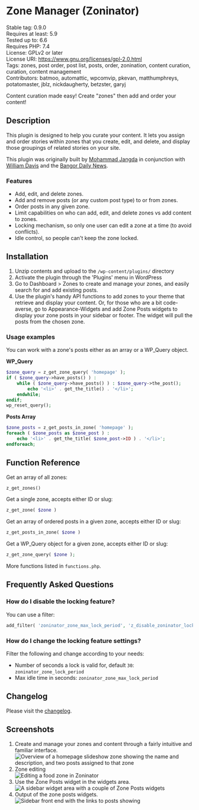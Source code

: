 # Zone Manager (Zoninator)

Stable tag: 0.9.0  
Requires at least: 5.9  
Tested up to: 6.6  
Requires PHP: 7.4  
License: GPLv2 or later  
License URI: https://www.gnu.org/licenses/gpl-2.0.html  
Tags: zones, post order, post list, posts, order, zonination, content curation, curation, content management  
Contributors: batmoo, automattic, wpcomvip, pkevan, matthumphreys, potatomaster, jblz, nickdaugherty, betzster, garyj  

Content curation made easy! Create "zones" then add and order your content!

## Description

This plugin is designed to help you curate your content. It lets you assign and order stories within zones that you create, edit, and delete, and display those groupings of related stories on your site.

This plugin was originally built by [Mohammad Jangda](http://digitalize.ca) in conjunction with [William Davis](http://wpdavis.com/) and the [Bangor Daily News](http://www.bangordailynews.com/).

### Features

* Add, edit, and delete zones.
* Add and remove posts (or any custom post type) to or from zones.
* Order posts in any given zone.
* Limit capabilities on who can add, edit, and delete zones vs add content to zones.
* Locking mechanism, so only one user can edit a zone at a time (to avoid conflicts).
* Idle control, so people can't keep the zone locked.

## Installation

1. Unzip contents and upload to the `/wp-content/plugins/` directory
2. Activate the plugin through the 'Plugins' menu in WordPress
3. Go to Dashboard > Zones to create and manage your zones, and easily search for and add existing posts.
4. Use the plugin's handy API functions to add zones to your theme that retrieve and display your content. Or, for those who are a bit code-averse, go to Appearance-Widgets and add Zone Posts widgets to display your zone posts in your sidebar or footer. The widget will pull the posts from the chosen zone.

### Usage examples

You can work with a zone's posts either as an array or a WP_Query object.

**WP_Query**

~~~php
$zone_query = z_get_zone_query( 'homepage' );
if ( $zone_query->have_posts() ) :
	while ( $zone_query->have_posts() ) : $zone_query->the_post();
		echo '<li>' . get_the_title() . '</li>';
	endwhile;
endif;
wp_reset_query();
~~~

**Posts Array**

~~~php
$zone_posts = z_get_posts_in_zone( 'homepage' );
foreach ( $zone_posts as $zone_post ) :
	echo '<li>' . get_the_title( $zone_post->ID ) . '</li>';
endforeach;
~~~

## Function Reference

Get an array of all zones:

~~~php
z_get_zones()
~~~

Get a single zone, accepts either ID or slug:

~~~php
z_get_zone( $zone )
~~~

Get an array of ordered posts in a given zone, accepts either ID or slug:

~~~php
z_get_posts_in_zone( $zone )
~~~

Get a WP_Query object for a given zone, accepts either ID or slug:

~~~php
z_get_zone_query( $zone );
~~~

More functions listed in `functions.php`.

## Frequently Asked Questions

### How do I disable the locking feature?

You can use a filter:

~~~php
add_filter( 'zoninator_zone_max_lock_period', 'z_disable_zoninator_locks' );
~~~

### How do I change the locking feature settings?

Filter the following and change according to your needs:

* Number of seconds a lock is valid for, default `30`: `zoninator_zone_lock_period`
* Max idle time in seconds: `zoninator_zone_max_lock_period`

## Changelog

Please visit the [changelog](https://github.com/automattic/zoninator/blob/trunk/CHANGELOG.md).

## Screenshots

1. Create and manage your zones and content through a fairly intuitive and familiar interface.
   ![Overview of a homepage slideshow zone showing the name and description, and two posts assigned to that zone](.wordpress-org/screenshot-1.png)
2. Zone editing  
   ![Editing a food zone in Zoninator](.wordpress-org/screenshot-2.png)
3. Use the Zone Posts widget in the widgets area.  
   ![A sidebar widget area with a couple of Zone Posts widgets](.wordpress-org/screenshot-3.png)
4. Output of the zone posts widgets.  
   ![Sidebar front end with the links to posts showing](.wordpress-org/screenshot-4.png)
